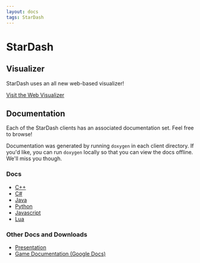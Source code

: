 ```yaml
---
layout: docs
tags: StarDash
---
```


# StarDash

## Visualizer

StarDash uses an all new web-based visualizer!

<a href="http://vis.megaminerai.com" class="btn btn-info">
Visit the Web Visualizer<i class="fa fa-eye"></i>
</a>

## Documentation

Each of the StarDash clients has an associated documentation set. Feel
free to browse!

Documentation was generated by running ``doxygen`` in each client
directory. If you'd like, you can run ``doxygen`` locally so that you
can view the docs offline. We'll miss you though.

### Docs

* [C++](http://siggame.io/Joueur.cpp/namespacecpp__client_1_1stardash.html)
* [C#](https://siggame.io/Joueur.cs/games/index.html)
* [Java](http://siggame.io/Joueur.java/)
* [Python](https://siggame.io/Joueur.py/stardash/index.html)
* [Javascript](http://siggame.io/Joueur.js/stardash.html)
* [Lua](http://siggame.io/Joueur.lua/stardash/)
### Other Docs and Downloads

* [Presentation](https://docs.google.com/presentation/d/15lJcIiPPkP8L0uuYkq-ZJzg0CkIgfWgRKYAwUxyLMqI/edit?usp=sharing)
* [Game Documentation (Google Docs)](https://docs.google.com/document/d/1UCKtIpaOLhrnO9uPGsm1HbnVhnbvT68EZz46iX3iA4k/edit?usp=sharing)
